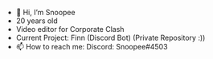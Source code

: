 - 👋 Hi, I’m Snoopee
- 20 years old
- Video editor for Corporate Clash
- Current Project: Finn (Discord Bot) (Private Repository :))
- 📫 How to reach me: Discord: Snoopee#4503

<!---
Snoopee110/Snoopee110 is a ✨ special ✨ repository because its `README.md` (this file) appears on your GitHub profile.
You can click the Preview link to take a look at your changes.
--->
